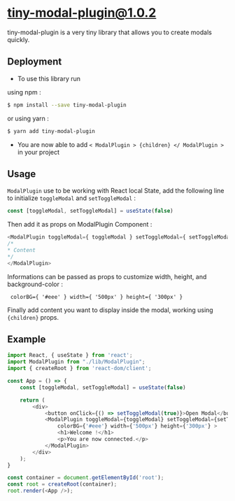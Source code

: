 # tiny-modal-plugin@1.0.2

tiny-modal-plugin is a very tiny library that allows you to create modals quickly.

## Deployment

- To use this library run

using npm : 

```bash
$ npm install --save tiny-modal-plugin
```

or using yarn :

```bash
$ yarn add tiny-modal-plugin
```

- You are now able to add ```< ModalPlugin > {children} </ ModalPlugin >``` in your project
## Usage

```ModalPlugin``` use to be working with React local State, add the following line to initialize ```toggleModal``` and ```setToggleModal``` :

```javascript 
const [toggleModal, setToggleModal] = useState(false)
```

Then add it as props on ModalPlugin Component :

```javascript 
<ModalPlugin toggleModal={ toggleModal } setToggleModal={ setToggleModal } >
/*
* Content
*/
</ModalPlugin>
```

Informations can be passed as props to customize width, height, and background-color :

```
 colorBG={ '#eee' } width={ '500px' } height={ '300px' } 
```

Finally add content you want to display inside the modal, working using ```{children}``` props.

## Example


```javascript
import React, { useState } from 'react';
import ModalPlugin from "./lib/ModalPlugin";
import { createRoot } from 'react-dom/client';

const App = () => {
    const [toggleModal, setToggleModal] = useState(false)

    return (
        <div>
            <button onClick={() => setToggleModal(true)}>Open Modal</button>
            <ModalPlugin toggleModal={toggleModal} setToggleModal={setToggleModal}
                colorBG={'#eee'} width={'500px'} height={'300px'} >
                <h1>Welcome !</h1>
                <p>You are now connected.</p>
            </ModalPlugin>
        </div>
    );
}

const container = document.getElementById('root');
const root = createRoot(container);
root.render(<App />);
```
